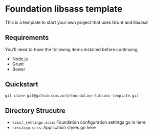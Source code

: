 # Foundation libsass template

This is a template to start your own project that uses Grunt and libsass!

## Requirements

You'll need to have the following items installed before continuing.

  * Node.js
  * Grunt
  * Bower

## Quickstart

```bash
git clone git@github.com:zurb/foundation-libsass-template.git
```

## Directory Strucutre

  * `scss/_settings.scss`: Foundation configuration settings go in here
  * `scss/app.scss`: Application styles go here
